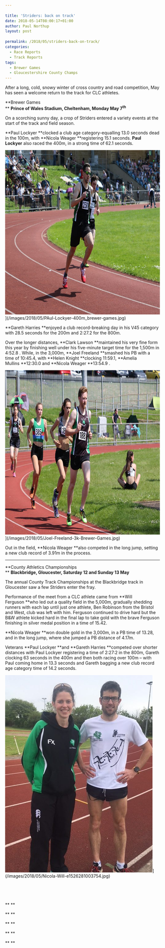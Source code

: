 ```yaml
---

title: 'Striders: back on track'
date: 2018-05-14T08:00:17+01:00
author: Paul Northup
layout: post

permalink: /2018/05/striders-back-on-track/
categories:
  - Race Reports
  - Track Reports
tags:
  - Brewer Games
  - Gloucestershire County Champs
---
```

After a long, cold, snowy winter of cross country and road competition, May has seen a welcome return to the track for CLC athletes.

**Brewer Games  
** **Prince of Wales Stadium, Cheltenham, Monday May 7<sup>th</sup>**

On a scorching sunny day, a crop of Striders entered a variety events at the start of the track and field season.

**Paul Lockyer **clocked a club age category-equalling 13.0 seconds dead in the 100m, with **Nicola Weager **registering 15.1 seconds. **Paul  Lockyer** also raced the 400m, in a strong time of 62.1 seconds.

<img src="/images/2018/05/PAul-Lockyer-400m_brewer-games.jpg" alt="PAul-Lockyer-400m_brewer-games" width="800" height="533" />](/images/2018/05/PAul-Lockyer-400m_brewer-games.jpg)

**Gareth Harries **enjoyed a club record-breaking day in his V45 category with 28.5 seconds for the 200m and 2:27.2 for the 800m.

Over the longer distances, **Clark Lawson **maintained his very fine form this year by finishing well under his five-minute target time for the 1,500m in 4:52.8
. While, in the 3,000m, **Joel Freeland **smashed his PB with a time of 10:45.4, with **Helen Knight **clocking 11:59.1, **Amelia Mullins **12:30.0 and **Nicola Weager **13:54.9
.

<img src="/images/2018/05/Joel-Freeland-3k-Brewer-Games.jpg" alt="Joel-Freeland-3k-Brewer-Games" width="800" height="533" />](/images/2018/05/Joel-Freeland-3k-Brewer-Games.jpg)

Out in the field, **Nicola Weager **also competed in the long jump, setting a new club record of 3.91m in the process.

* * *

**County Athletics Championships  
** **Blackbridge, Gloucester, Saturday 12 and Sunday 13 May**

The annual County Track Championships at the Blackbridge track in Gloucester saw a few Striders enter the fray.

Performance of the meet from a CLC athlete came from **Will Ferguson **who led out a quality field in the 5,000m, gradually shedding runners with each lap until just one athlete, Ben Robinson from the Bristol and West, club was left with him. Ferguson continued to drive hard but the B&W athlete kicked hard in the final lap to take gold with the brave Ferguson finishing in silver medal position in a time of 15.42.

**Nicola Weager **won double gold in the 3,000m, in a PB time of 13.28, and in the long jump, where she jumped a PB distance of 4.17m.

Veterans **Paul Lockyer **and **Gareth Harries **competed over shorter distances with Paul Lockyer registering a time of 2:27:2 in the 800m, Gareth clocking 63 seconds in the 400m and then both racing over 100m – with Paul coming home in 13.3 seconds and Gareth bagging a new club record age category time of 14.2 seconds.

<img class="alignnone size-full 3136" src="/images/2018/05/Nicola-Will-e1526281003754.jpg" alt="Nicola-Will" width="480" height="640" />](/images/2018/05/Nicola-Will-e1526281003754.jpg)

&nbsp;

&nbsp;

** **

** **

** **

** **

** **